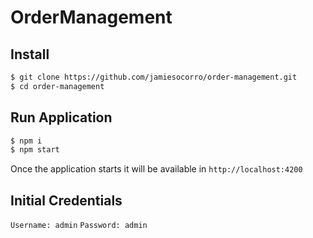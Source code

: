 # OrderManagement


## Install

```bash
$ git clone https://github.com/jamiesocorro/order-management.git
$ cd order-management
```

## Run Application
```bash
$ npm i
$ npm start
```

Once the application starts it will be available in 
`http://localhost:4200`

## Initial Credentials
 `Username: admin`
 `Password: admin`

